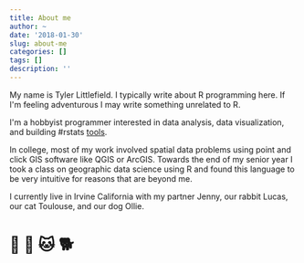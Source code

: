 ```yaml
---
title: About me
author: ~
date: '2018-01-30'
slug: about-me
categories: []
tags: []
description: ''
---
```


My name is Tyler Littlefield. I typically write about R programming here. If I'm feeling adventurous I may write something unrelated to R. 

I'm a hobbyist programmer interested in data analysis, data visualization, and building #rstats [tools](https://github.com/tyluRp).

In college, most of my work involved spatial data problems using point and click GIS software like QGIS or ArcGIS. Towards the end of my senior year I took a class on geographic data science using R and found this language to be very intuitive for reasons that are beyond me. 

I currently live in Irvine California with my partner Jenny, our rabbit Lucas, our cat Toulouse, and our dog Ollie.

# :couple: :rabbit: :cat: :dog2:

